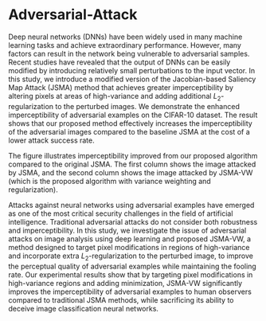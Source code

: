 # Adversarial-Attack

Deep neural networks (DNNs) have been widely used in many machine learning tasks and achieve extraordinary performance. However, many factors can result in the network being vulnerable to adversarial samples. Recent studies have revealed that the output of DNNs can be easily modified by introducing relatively small perturbations to the input vector. In this study, we introduce a modified version of the Jacobian-based Saliency Map Attack (JSMA) method that achieves greater imperceptibility by altering pixels at areas of high-variance and adding additional $L_2$-regularization to the perturbed images. We demonstrate the enhanced imperceptibility of adversarial examples on the CIFAR-10 dataset. The result shows that our proposed method effectively increases the imperceptibility of the adversarial images compared to the baseline JSMA at the cost of a lower attack success rate.

The figure illustrates imperceptibility improved from our proposed algorithm compared to the original JSMA. The first column shows the image attacked by JSMA, and the second column shows the image attacked by JSMA-VW (which is the proposed algorithm with variance weighting and regularization).

Attacks against neural networks using adversarial examples have emerged as one of the most critical security challenges in the field of artificial intelligence. Traditional adversarial attacks do not consider both robustness and imperceptibility. In this study, we investigate the issue of adversarial attacks on image analysis using deep learning and proposed JSMA-VW, a method designed to target pixel modifications in regions of high-variance and incorporate extra $L_2$-regularization to the perturbed image, to improve the perceptual quality of adversarial examples while maintaining the fooling rate. Our experimental results show that by targeting pixel modifications in high-variance regions and adding minimization, JSMA-VW significantly improves the imperceptibility of adversarial examples to human observers compared to traditional JSMA methods, while sacrificing its ability to deceive image classification neural networks.
